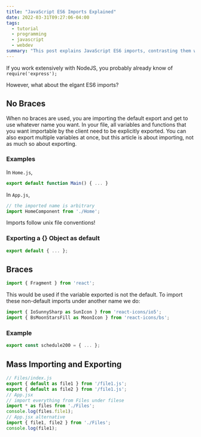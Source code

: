 ```yaml
---
title: "JavaScript ES6 Imports Explained"
date: 2022-03-31T09:27:06-04:00
tags:
  - tutorial
  - programming
  - javascript
  - webdev
summary: "This post explains JavaScript ES6 imports, contrasting them with NodeJS `require`. It details importing default exports (without braces) and named exports (with braces), including renaming imports. It also covers mass importing and exporting using `index.js` files and the `import * as` syntax, providing code examples for each concept."
---
```


If you work extensively with NodeJS, you probably already know of `require('express');`

However, what about the elgant ES6 imports?

## No Braces

When no braces are used, you are importing the default export and
get to use whatever name you want. In your file, all variables and functions
that you want importable by the client need to be explicitly exported.
You can also export multiple variables at once, but this article is about importing,
not as much so about exporting.

### Examples

In `Home.js`,

```js
export default function Main() { ... }
```

In `App.js`,

```js
// the imported name is arbitrary
import HomeComponent from './Home';
```

Imports follow unix file conventions!

### Exporting a {} Object as default

```js
export default { ... };
```

## Braces

```js
import { Fragment } from 'react';
```

This would be used if the variable exported is not the default. To import
these non-default imports under another name we do:

```js
import { IoSunnySharp as SunIcon } from 'react-icons/io5';
import { BsMoonStarsFill as MoonIcon } from 'react-icons/bs';
```

### Example

```js
export const schedule200 = { ... };
```

## Mass Importing and Exporting

```js
// Files/index.js
export { default as file1 } from '/file1.js';
export { default as file2 } from '/file1.js';
// App.jsx
// import everything from Files under filese
import * as files from './Files';
console.log(files.file1);
// App.jsx alternative
import { file1, file2 } from './Files';
console.log(file1);
```
